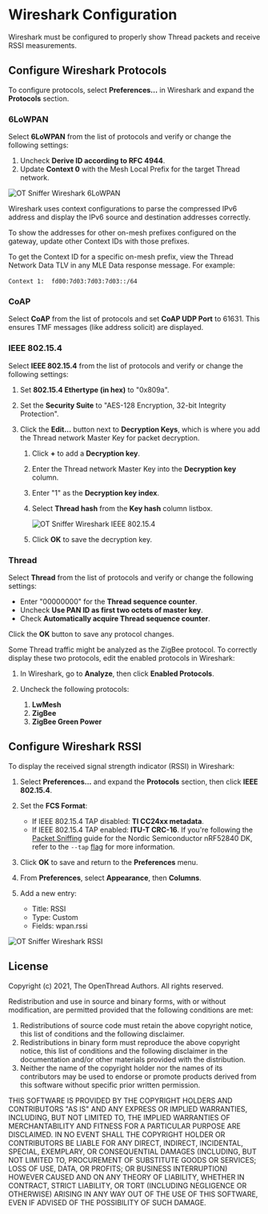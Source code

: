 # Wireshark Configuration

Wireshark must be configured to properly show Thread packets and receive RSSI
measurements.

## Configure Wireshark Protocols

To configure protocols, select **Preferences...** in Wireshark and expand the
**Protocols** section.

### 6LoWPAN

Select **6LoWPAN** from the list of protocols and verify or change the following
  settings:

1.  Uncheck **Derive ID according to RFC 4944**.
1.  Update **Context 0** with the Mesh Local Prefix for the target Thread
    network.

<img src="../images/ot-sniffer-6lowpan.png"
     srcset="guides/images/ot-sniffer-6lowpan.png 1x, /guides/images/ot-sniffer-6lowpan_2x.png 2x"
     border="0" alt="OT Sniffer Wireshark 6LoWPAN" class="screenshot"/>

Wireshark uses context configurations to parse the compressed IPv6 address and
display the IPv6 source and destination addresses correctly.

To show the addresses for other on-mesh prefixes configured on the gateway,
update other Context IDs with those prefixes.

To get the Context ID for a specific on-mesh prefix, view the Thread Network Data
TLV in any MLE Data response message. For example:

`Context 1:  fd00:7d03:7d03:7d03::/64`

### CoAP

Select **CoAP** from the list of protocols and set **CoAP UDP Port**
to 61631. This ensures TMF messages (like address solicit) are displayed.

### IEEE 802.15.4

Select **IEEE 802.15.4** from the list of protocols and verify or change the
following settings:

1.  Set **802.15.4 Ethertype (in hex)** to "0x809a".
1.  Set the **Security Suite** to "AES-128 Encryption, 32-bit Integrity
    Protection".
1.  Click the **Edit...** button next to **Decryption Keys**, which is where you
    add the Thread network Master Key for packet decryption.

    1.  Click **+** to add a **Decryption key**.
    1.  Enter the Thread network Master Key into the **Decryption key** column.
    1.  Enter "1" as the **Decryption key index**.
    1.  Select **Thread hash** from the **Key hash** column listbox.

        <img src="../images/ot-sniffer-ieee802154.png"
          srcset="/guides/images/ot-sniffer-ieee802154.png 1x, /guides/images/ot-sniffer-ieee802154_2x.png 2x"
          border="0" alt="OT Sniffer Wireshark IEEE 802.15.4" class="screenshot"/>

    1. Click **OK** to save the decryption key.

### Thread

Select **Thread** from the list of protocols and verify or change the following
settings:

* Enter "00000000" for the **Thread sequence counter**.
* Uncheck **Use PAN ID as first two octets of master key**.
* Check **Automatically acquire Thread sequence counter**.

Click the **OK** button to save any protocol changes.

Some Thread traffic might be analyzed as the ZigBee protocol. To correctly
display these two protocols, edit the enabled protocols in Wireshark:

1.  In Wireshark, go to **Analyze**, then click **Enabled Protocols**.
2.  Uncheck the following protocols:

    1.  **LwMesh**
    1.  **ZigBee**
    1.  **ZigBee Green Power**

## Configure Wireshark RSSI

To display the received signal strength indicator (RSSI) in Wireshark:

1.  Select **Preferences...** and expand the **Protocols** section, then click
    **IEEE 802.15.4**.
1.  Set the **FCS Format**:

    * If IEEE 802.15.4 TAP disabled: **TI CC24xx metadata**.
    * If IEEE 802.15.4 TAP enabled: **ITU-T CRC-16**. If you're following
      the [Packet Sniffing](sniffer.md) guide for the Nordic Semiconductor nRF52840
      DK, refer to the `--tap` [flag](sniffer.md#tap) for more information.

1.  Click **OK** to save and return to the **Preferences** menu.
1.  From **Preferences**, select **Appearance**, then **Columns**.
1.  Add a new entry:

    * Title: RSSI
    * Type: Custom
    * Fields: wpan.rssi

<img src="../images/ot-sniffer-rssi-column.png"
     srcset="/guides/images/ot-sniffer-rssi-column.png 1x, /guides/images/ot-sniffer-rssi-column_2x.png 2x"
     border="0" alt="OT Sniffer Wireshark RSSI" class="screenshot"/>

## License

Copyright (c) 2021, The OpenThread Authors.
All rights reserved.

Redistribution and use in source and binary forms, with or without
modification, are permitted provided that the following conditions are met:
1. Redistributions of source code must retain the above copyright
   notice, this list of conditions and the following disclaimer.
2. Redistributions in binary form must reproduce the above copyright
   notice, this list of conditions and the following disclaimer in the
   documentation and/or other materials provided with the distribution.
3. Neither the name of the copyright holder nor the
   names of its contributors may be used to endorse or promote products
   derived from this software without specific prior written permission.

THIS SOFTWARE IS PROVIDED BY THE COPYRIGHT HOLDERS AND CONTRIBUTORS "AS IS"
AND ANY EXPRESS OR IMPLIED WARRANTIES, INCLUDING, BUT NOT LIMITED TO, THE
IMPLIED WARRANTIES OF MERCHANTABILITY AND FITNESS FOR A PARTICULAR PURPOSE
ARE DISCLAIMED. IN NO EVENT SHALL THE COPYRIGHT HOLDER OR CONTRIBUTORS BE
LIABLE FOR ANY DIRECT, INDIRECT, INCIDENTAL, SPECIAL, EXEMPLARY, OR
CONSEQUENTIAL DAMAGES (INCLUDING, BUT NOT LIMITED TO, PROCUREMENT OF
SUBSTITUTE GOODS OR SERVICES; LOSS OF USE, DATA, OR PROFITS; OR BUSINESS
INTERRUPTION) HOWEVER CAUSED AND ON ANY THEORY OF LIABILITY, WHETHER IN
CONTRACT, STRICT LIABILITY, OR TORT (INCLUDING NEGLIGENCE OR OTHERWISE)
ARISING IN ANY WAY OUT OF THE USE OF THIS SOFTWARE, EVEN IF ADVISED OF THE
POSSIBILITY OF SUCH DAMAGE.
